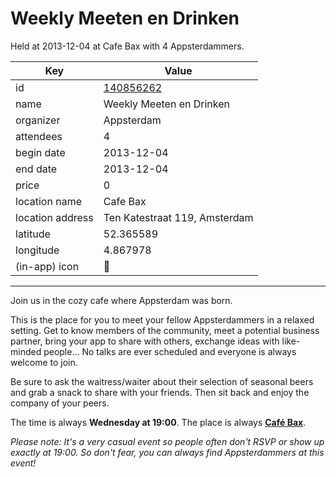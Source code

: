 # Weekly Meeten en Drinken
Held at 2013-12-04 at Cafe Bax with 4 Appsterdammers.
        
|Key|Value
|---|---|
|id|[140856262](https://www.meetup.com/appsterdam/events/140856262/)|
|name|Weekly Meeten en Drinken|
|organizer|Appsterdam|
|attendees|4|
|begin date|2013-12-04|
|end date|2013-12-04|
|price|0|
|location name|Cafe Bax|
|location address|Ten Katestraat 119, Amsterdam|
|latitude|52.365589|
|longitude|4.867978|
|(in-app) icon|🍺|

---

Join us in the cozy cafe where Appsterdam was born.

This is the place for you to meet your fellow Appsterdammers in a relaxed setting. Get to know members of the community, meet a potential business partner, bring your app to share with others, exchange ideas with like-minded people... No talks are ever scheduled and everyone is always welcome to join.

Be sure to ask the waitress/waiter about their selection of seasonal beers and grab a snack to share with your friends. Then sit back and enjoy the company of your peers.

The time is always **Wednesday at 19:00**. The place is always **[Café Bax](http://www.cafebax.nl/)**.

*Please note: It's a very casual event so people often don't RSVP or show up exactly at 19:00. So don't fear, you can *always* find Appsterdammers at this event!*


